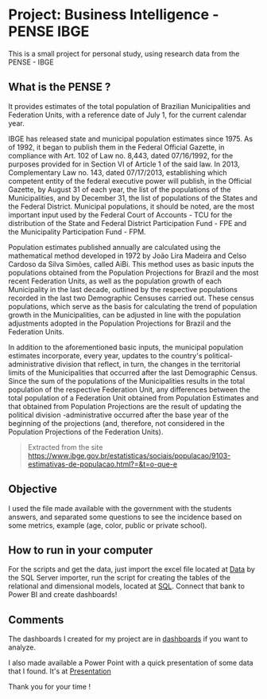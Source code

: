 # Project: Business Intelligence - PENSE IBGE
This is a small project for personal study, using research data from the PENSE - IBGE

## What is the PENSE ?

It provides estimates of the total population of Brazilian Municipalities and Federation Units, with a reference date of July 1, for the current calendar year.

IBGE has released state and municipal population estimates since 1975. As of 1992, it began to publish them in the Federal Official Gazette, in compliance with Art. 102 of Law no. 8,443, dated 07/16/1992, for the purposes provided for in Section VI of Article 1 of the said law. In 2013, Complementary Law no. 143, dated 07/17/2013, establishing which competent entity of the federal executive power will publish, in the Official Gazette, by August 31 of each year, the list of the populations of the Municipalities, and by December 31, the list of populations of the States and the Federal District. Municipal populations, it should be noted, are the most important input used by the Federal Court of Accounts - TCU for the distribution of the State and Federal District Participation Fund - FPE and the Municipality Participation Fund - FPM.

Population estimates published annually are calculated using the mathematical method developed in 1972 by João Lira Madeira and Celso Cardoso da Silva Simões, called AiBi. This method uses as basic inputs the populations obtained from the Population Projections for Brazil and the most recent Federation Units, as well as the population growth of each Municipality in the last decade, outlined by the respective populations recorded in the last two Demographic Censuses carried out. These census populations, which serve as the basis for calculating the trend of population growth in the Municipalities, can be adjusted in line with the population adjustments adopted in the Population Projections for Brazil and the Federation Units.

In addition to the aforementioned basic inputs, the municipal population estimates incorporate, every year, updates to the country's political-administrative division that reflect, in turn, the changes in the territorial limits of the Municipalities that occurred after the last Demographic Census. Since the sum of the populations of the Municipalities results in the total population of the respective Federation Unit, any differences between the total population of a Federation Unit obtained from Population Estimates and that obtained from Population Projections are the result of updating the political division -administrative occurred after the base year of the beginning of the projections (and, therefore, not considered in the Population Projections of the Federation Units).

 > Extracted from the site https://www.ibge.gov.br/estatisticas/sociais/populacao/9103-estimativas-de-populacao.html?=&t=o-que-e
 
 ## Objective
 
 I used the file made available with the government with the students answers, and separated some questions to see the incidence based on some metrics, example (age, color, public or private school).
 
 ## How to run in your computer
 
 For the scripts and get the data, just import the excel file located at [Data](https://github.com/brenocezardias/Projeto-BI/tree/master/Data) by the SQL Server importer, run the script for creating the tables of the relational and dimensional models, located at [SQL](https://github.com/brenocezardias/Projeto-BI/tree/master/SQL). Connect that bank to Power BI and create dashboards!
 
 ## Comments
 
 The dashboards I created for my project are in [dashboards](https://github.com/brenocezardias/Projeto-BI/tree/master/Dashboards) if you want to analyze.
 
I also made available a Power Point with a quick presentation of some data that I found. It's at [Presentation](https://github.com/brenocezardias/Projeto-BI/tree/master/Apresenta%C3%A7%C3%A3o)
 
 Thank you for your time !

